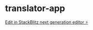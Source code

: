 # translator-app

[Edit in StackBlitz next generation editor ⚡️](https://stackblitz.com/~/github.com/IzzatMuzhaffar/translator-app)